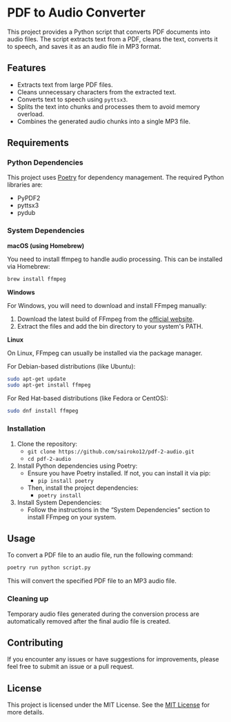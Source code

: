 # PDF to Audio Converter

This project provides a Python script that converts PDF documents into audio files. The script extracts text from a PDF, cleans the text, converts it to speech, and saves it as an audio file in MP3 format.

## Features

- Extracts text from large PDF files.
- Cleans unnecessary characters from the extracted text.
- Converts text to speech using `pyttsx3`.
- Splits the text into chunks and processes them to avoid memory overload.
- Combines the generated audio chunks into a single MP3 file.

## Requirements

### Python Dependencies

This project uses [Poetry](https://python-poetry.org/) for dependency management. The required Python libraries are:

- PyPDF2
- pyttsx3
- pydub

### System Dependencies

**macOS (using Homebrew)**

You need to install ffmpeg to handle audio processing. This can be installed via Homebrew:

```bash
brew install ffmpeg
```

**Windows**

For Windows, you will need to download and install FFmpeg manually:

1. Download the latest build of FFmpeg from the [official website](https://ffmpeg.org/download.html).
2. Extract the files and add the bin directory to your system's PATH.

**Linux**

On Linux, FFmpeg can usually be installed via the package manager.

For Debian-based distributions (like Ubuntu):

```bash
sudo apt-get update
sudo apt-get install ffmpeg
```

For Red Hat-based distributions (like Fedora or CentOS):

```bash
sudo dnf install ffmpeg
```

### Installation

1. Clone the repository:
    - `git clone https://github.com/sairoko12/pdf-2-audio.git`
    - `cd pdf-2-audio`
2. Install Python dependencies using Poetry:
    - Ensure you have Poetry installed. If not, you can install it via pip:
        - `pip install poetry`
    - Then, install the project dependencies:
        - `poetry install`
3. Install System Dependencies:
    - Follow the instructions in the “System Dependencies” section to install FFmpeg on your system.

## Usage

To convert a PDF file to an audio file, run the following command:

```bash
poetry run python script.py
```

This will convert the specified PDF file to an MP3 audio file.

### Cleaning up

Temporary audio files generated during the conversion process are automatically removed after the final audio file is created.

## Contributing

If you encounter any issues or have suggestions for improvements, please feel free to submit an issue or a pull request.

## License

This project is licensed under the MIT License. See the [MIT License](https://opensource.org/licenses/MIT) for more details.
